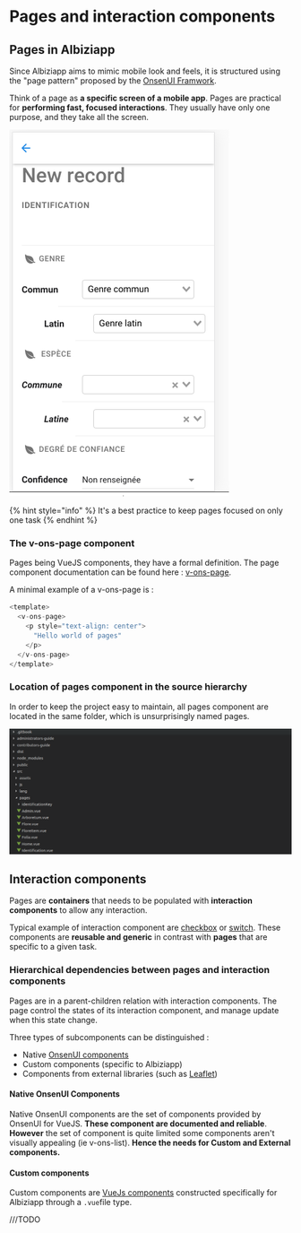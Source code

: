 # Pages and interaction components

## Pages in Albiziapp 

Since Albiziapp aims to mimic mobile look and feels, it is structured using the "page pattern" proposed by the [OnsenUI Framwork](https://onsen.io/v2/api/vue/).

Think of a page as **a specific screen of a mobile app**. Pages are practical for **performing fast, focused interactions**. They usually have only one purpose, and they take all the screen. 

![A page for entering record](../../.gitbook/assets/image%20%2812%29.png)

{% hint style="info" %}
It's a best practice to keep pages focused on only one task
{% endhint %}

###  The v-ons-page component

Pages being VueJS components, they have a formal definition. The page component documentation can be found here : [v-ons-page](https://onsen.io/v2/api/vue/v-ons-page.html).    

A minimal example of a v-ons-page is :

```javascript
<template>
  <v-ons-page>
    <p style="text-align: center">
      "Hello world of pages"
    </p>
  </v-ons-page>
</template>

```

### Location of pages component in the source hierarchy

In order to keep the project easy to maintain, all pages component are located in the same folder, which is unsurprisingly named pages.

![The pages folder](../../.gitbook/assets/image%20%287%29.png)



## Interaction components

Pages are **containers** that needs to be populated with **interaction components** to allow any interaction. 

Typical example of interaction component are [checkbox](https://onsen.io/v2/api/vue/v-ons-checkbox.html) or [switch](https://onsen.io/v2/api/vue/v-ons-switch.html). These components are **reusable and generic** in contrast with **pages** that are specific to a given task. 

### Hierarchical dependencies between pages and interaction components

Pages are in a parent-children relation with interaction components. The page control the states of its interaction component, and manage update when this state change. 

Three types of subcomponents can be distinguished :

* Native [OnsenUI components](https://onsen.io/v2/api/vue/)
* Custom components \(specific to Albiziapp\)
* Components from external libraries \(such as [Leaflet](https://leafletjs.com/)\)

#### Native OnsenUI Components

Native OnsenUI components are the set of components provided by OnsenUI for VueJS. **These component are documented and reliable**. **However** the set of component is quite limited some components aren't visually appealing \(ie v-ons-list\).  **Hence the needs for Custom and External components.**

#### Custom components 

Custom components are [VueJs components](https://vuejs.org/v2/guide/components.html) constructed specifically for Albiziapp through a `.vue`file type. 

///TODO

 

